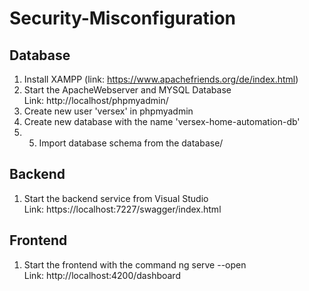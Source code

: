 # Security-Misconfiguration

## Database
1. Install XAMPP (link: https://www.apachefriends.org/de/index.html)
2. Start the ApacheWebserver and MYSQL Database <br>
Link: http://localhost/phpmyadmin/
3. Create new user 'versex' in phpmyadmin
4. Create new database with the name 'versex-home-automation-db'
5. 5. Import database schema from the database/

## Backend
1. Start the backend service from Visual Studio <br>
Link: https://localhost:7227/swagger/index.html

## Frontend
1. Start the frontend with the command ng serve --open <br>
Link: http://localhost:4200/dashboard
